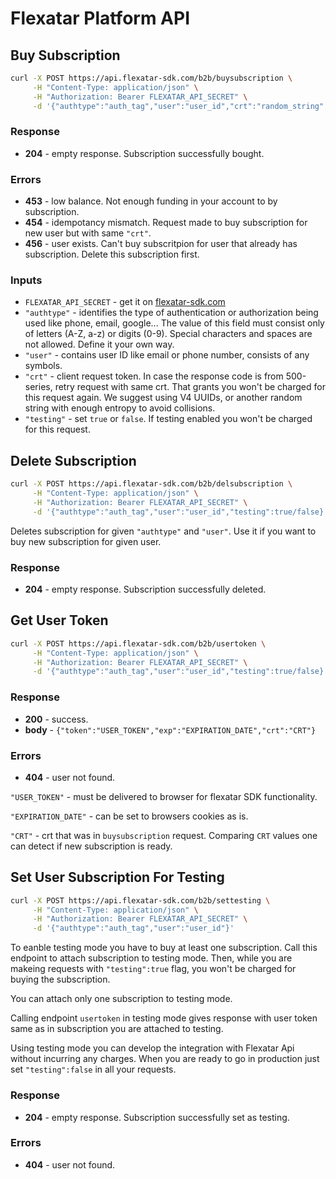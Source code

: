 # Flexatar Platform API 

## Buy Subscription

```bash
curl -X POST https://api.flexatar-sdk.com/b2b/buysubscription \
     -H "Content-Type: application/json" \
     -H "Authorization: Bearer FLEXATAR_API_SECRET" \
     -d '{"authtype":"auth_tag","user":"user_id","crt":"random_string","testing":true/false}'
```
### Response
- **204** - empty response. Subscription successfully bought.
### Errors
- **453** - low balance. Not enough funding in your account to by subscription.
- **454** - idempotancy mismatch. Request made to buy subscription for new user but with same `"crt"`.
- **456** - user exists. Can't buy subscritpion for user that already has subscription. Delete this subscription first.

### Inputs
- `FLEXATAR_API_SECRET` - get it on [flexatar-sdk.com](https://flexatar-sdk.com)
- `"authtype"` - identifies the type of authentication or authorization being used like phone, email, google... The value of this field must consist only of letters (A-Z, a-z) or digits (0-9). Special characters and spaces are not allowed. Define it your own way.
- `"user"` - contains user ID like email or phone number, consists of any symbols.
- `"crt"` - client request token. In case the response code is from 500-series, retry request with same crt. That grants you won't be charged for this request again. We suggest using V4 UUIDs, or another random string with enough entropy to avoid collisions.
- `"testing"` - set `true` or `false`. If testing enabled you won't be charged for this request. 



## Delete Subscription

```bash
curl -X POST https://api.flexatar-sdk.com/b2b/delsubscription \
     -H "Content-Type: application/json" \
     -H "Authorization: Bearer FLEXATAR_API_SECRET" \
     -d '{"authtype":"auth_tag","user":"user_id","testing":true/false}'
```

Deletes subscription for given `"authtype"` and  `"user"`. Use it if you want to buy new subscription for given user.

### Response
- **204** - empty response. Subscription successfully deleted.

## Get User Token

```bash
curl -X POST https://api.flexatar-sdk.com/b2b/usertoken \
     -H "Content-Type: application/json" \
     -H "Authorization: Bearer FLEXATAR_API_SECRET" \
     -d '{"authtype":"auth_tag","user":"user_id","testing":true/false}'
```

### Response
- **200** - success.
- **body** - `{"token":"USER_TOKEN","exp":"EXPIRATION_DATE","crt":"CRT"}`

### Errors
- **404** - user not found.

`"USER_TOKEN"` - must be delivered to browser for flexatar SDK functionality.

`"EXPIRATION_DATE"` - can be set to browsers cookies as is.

`"CRT"` - crt that was in `buysubscription` request. Comparing `CRT` values one can detect if new subscription is ready.


## Set User Subscription For Testing

```bash
curl -X POST https://api.flexatar-sdk.com/b2b/settesting \
     -H "Content-Type: application/json" \
     -H "Authorization: Bearer FLEXATAR_API_SECRET" \
     -d '{"authtype":"auth_tag","user":"user_id"}'
```
To eanble testing mode you have to buy at least one subscription. Call this endpoint to attach subscription to testing mode. Then, while you are makeing requests with `"testing":true` flag, you won't be charged for buying the subscription.

You can attach only one subscription to testing mode.

Calling endpoint `usertoken` in testing mode gives response with user token same as in subscription you are attached to testing.

Using testing mode you can develop the integration with Flexatar Api without incurring any charges. When you are ready to go in production just set `"testing":false` in all your requests.

### Response
- **204** - empty response. Subscription successfully set as testing.

### Errors
- **404** - user not found.


